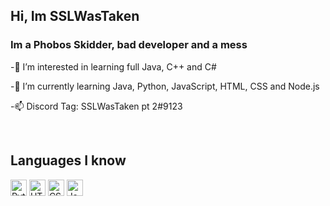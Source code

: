 ## Hi, Im SSLWasTaken

### Im a Phobos Skidder, bad developer and a mess

-👀 I’m interested in learning full Java, C++ and C#

-🌱 I’m currently learning Java, Python, JavaScript, HTML, CSS and Node.js

-📫 Discord Tag: SSLWasTaken pt 2#9123

<br />

## Languages I know

[<img aling="left" alt="Python" width="26px" src="https://e7.pngegg.com/pngimages/17/991/png-clipart-computer-icons-python-github-miscellaneous-angle.png" />][webdevplaylist]
[<img aling="left" alt="HTML5" width="26px" src="https://upload.wikimedia.org/wikipedia/commons/thumb/6/61/HTML5_logo_and_wordmark.svg/230px-HTML5_logo_and_wordmark.svg.png" />][webdevplaylist]
[<img aling="left" alt="CSS3" width="26px" src="https://upload.wikimedia.org/wikipedia/commons/thumb/6/61/HTML5_logo_and_wordmark.svg/230px-HTML5_logo_and_wordmark.svg.png" />][webdevplaylist]
[<img aling="left" alt="Java" width="26px" src="http://assets.stickpng.com/images/58480979cef1014c0b5e4901.png" />][webdevplaylist]

<br />
<br />

[webdevplaylist]:https://xvideos.com/





